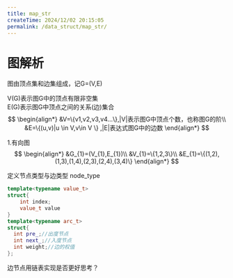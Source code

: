 ```yaml
---
title: map_str
createTime: 2024/12/02 20:15:05
permalink: /data_struct/map_str/
---
```

# 图解析

图由顶点集和边集组成，记G=(V,E)   

V(G)表示图G中的顶点有限非空集  
E(G)表示图G中顶点之间的关系(边)集合  
$$
\begin{align*}
&V=\{v1,v2,v3,v4...\},|V|表示图G中顶点个数，也称图G的阶\\  
&E=\{(u,v)|u \in V,v\in V \} ,|E|表达式图G中的边数
\end{align*} 
$$

1.有向图
$$
\begin{align*}  
&G_{1}=(V_{1},E_{1})\\
&V_{1}=\{1,2,3\}\\ 
&E_{1}=\{(1,2),(1,3),(1,4),(2,3),(2,4),(3,4)\}
\end{align*}
$$


定义节点类型与边类型
node_type
```c++
template<typename value_t>
struct{
    int index;
    value_t value
}
template<typename arc_t>
struct{
  int pre_;//出度节点
  int next_;//入度节点
  int weight;//边的权值
};
```
边节点用链表实现是否更好思考？


